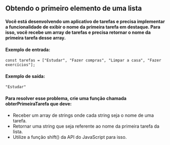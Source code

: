 ## Obtendo o primeiro elemento de uma lista
#### Você está desenvolvendo um aplicativo de tarefas e precisa implementar a funcionalidade de exibir o nome da primeira tarefa em destaque. Para isso, você recebe um array de tarefas e precisa retornar o nome da primeira tarefa desse array.

#### Exemplo de entrada:
```
const tarefas = ["Estudar", "Fazer compras", "Limpar a casa", "Fazer exercícios"];
```

#### Exemplo de saída:
```
"Estudar"
```
#### Para resolver esse problema, crie uma função chamada obterPrimeiraTarefa que deve:
- Receber um array de strings onde cada string seja o nome de uma tarefa.
- Retornar uma string que seja referente ao nome da primeira tarefa da lista.
- Utilize a função shift() da API do JavaScript para isso.